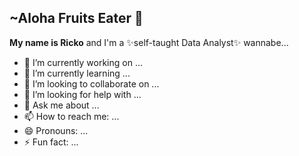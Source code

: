 ## ~Aloha Fruits Eater 🍍


**My name is Ricko**  and I'm a ✨self-taught Data Analyst✨ wannabe...

- 🔭 I’m currently working on ...
- 🌱 I’m currently learning ...
- 👯 I’m looking to collaborate on ...
- 🤔 I’m looking for help with ...
- 💬 Ask me about ...
- 📫 How to reach me: ...
- 😄 Pronouns: ...
- ⚡ Fun fact: ...
